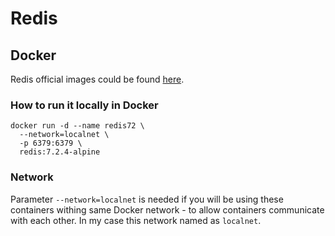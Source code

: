 Redis
=

## Docker

Redis official images could be found [here](https://hub.docker.com/_/redis).

### How to run it locally in Docker

```shell
docker run -d --name redis72 \
  --network=localnet \
  -p 6379:6379 \
  redis:7.2.4-alpine
```

### Network

Parameter `--network=localnet` is needed if you will be using these containers withing same Docker network - to allow
containers communicate with each other. In my case this network named as `localnet`.
